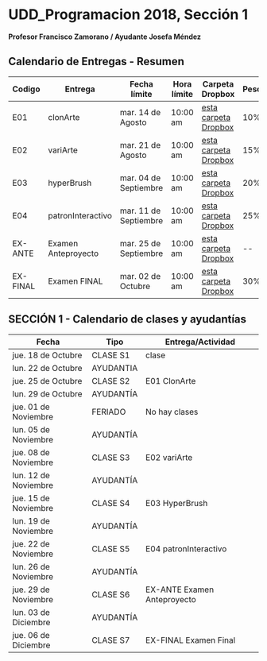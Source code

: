 # UDD_Programacion 2018, Sección 1
**Profesor Francisco Zamorano / Ayudante Josefa Méndez**


## Calendario de Entregas - Resumen

Codigo  | Entrega           | Fecha límite        | Hora límite | Carpeta Dropbox                                                            | Peso
--      | --                | --                  | --          | --                                                                         | --  |
E01     |clonArte           |mar. 14 de Agosto    | 10:00 am    |[esta carpeta Dropbox](https://www.dropbox.com/request/RG4jJyEZgBRWCaqtSV5p)| 10% |
E02     |variArte           |mar. 21 de Agosto    | 10:00 am    |[esta carpeta Dropbox](https://www.dropbox.com/request/oHT8rhkAUQ6LLV0s4bPy)| 15% |
E03     |hyperBrush         |mar. 04 de Septiembre| 10:00 am    |[esta carpeta Dropbox](https://www.dropbox.com/request/hwBJ3SOdYAE2M8auazb0)| 20% |
E04     |patronInteractivo  |mar. 11 de Septiembre| 10:00 am    |[esta carpeta Dropbox](https://www.dropbox.com/request/6DWaouiyWdhKfRtgs4js)| 25% |
EX-ANTE |Examen Anteproyecto|mar. 25 de Septiembre| 10:00 am    |[esta carpeta Dropbox](https://www.dropbox.com/request/JkegJqpaCM91qJIhCDcN)| --  |
EX-FINAL|Examen FINAL       |mar. 02 de Octubre   | 10:00 am    |[esta carpeta Dropbox](https://www.dropbox.com/request/u3B9gOee1TIEwW1kYfl2)| 30% |


## SECCIÓN 1 - Calendario de clases y ayudantías
Fecha | Tipo | Entrega/Actividad
------------ | ------------- | ---
jue. 18 de Octubre	| CLASE	S1	| clase
lun. 22 de Octubre	| AYUDANTIA	|
jue. 25 de Octubre	| CLASE	S2	| E01 ClonArte
lun. 29 de Octubre	| AYUDANTÍA	|
jue. 01 de Noviembre	| FERIADO	| No hay clases
lun. 05 de Noviembre	| AYUDANTÍA	|
jue. 08 de Noviembre	| CLASE	S3	| E02 variArte
lun. 12 de Noviembre	| AYUDANTÍA	|
jue. 15 de Noviembre	| CLASE S4	| E03 HyperBrush
lun. 19 de Noviembre	| AYUDANTÍA	|
jue. 22 de Noviembre	| CLASE S5	| E04 patronInteractivo
lun. 26 de Noviembre	| AYUDANTÍA	|
jue. 29 de Noviembre	| CLASE S6	| EX-ANTE Examen Anteproyecto
lun. 03 de Diciembre	| AYUDANTÍA	|
jue. 06 de Diciembre	| CLASE S7	| EX-FINAL Examen Final
